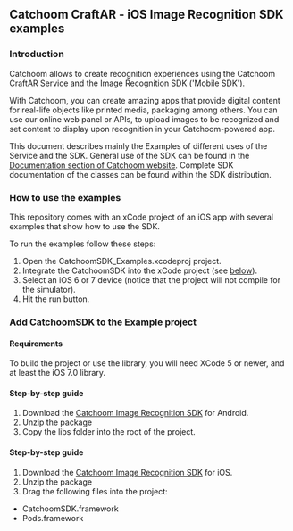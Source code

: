 ## Catchoom CraftAR - iOS Image Recognition SDK examples

### Introduction

Catchoom allows to create recognition experiences using the Catchoom CraftAR Service and the Image Recognition SDK ('Mobile SDK').

With Catchoom, you can create amazing apps that provide digital content
for real-life objects like printed media, packaging among others. You
can use our online web panel or APIs, to upload images to be recognized and set
content to display upon recognition in your Catchoom-powered app.

This document describes mainly the Examples of different uses of the Service and the SDK.
General use of the SDK can be found in the [Documentation section of Catchoom website](http://catchoom.com/documentation/sdk/ios-image-recognition-sdk/). Complete SDK documentation of the classes can be found within the SDK distribution.

### How to use the examples

This repository comes with an xCode project of an iOS app with several
examples that show how to use the SDK.

To run the examples follow these steps:
 1.  Open the CatchoomSDK_Examples.xcodeproj project.
 2.  Integrate the CatchoomSDK into the xCode project (see [below](#step-by-step-guide)).
 3.  Select an iOS 6 or 7 device (notice that the project will not
     compile for the simulator).
 4.  Hit the run button.

### Add CatchoomSDK to the Example project

#### Requirements

To build the project or use the library, you will need XCode 5 or newer,
and at least the iOS 7.0 library.

#### Step-by-step guide
1.  Download the [Catchoom Image Recognition SDK](http://catchoom.com/documentation/sdk/android-image-recognition-sdk/) for Android.
2.  Unzip the package
3.  Copy the libs folder into the root of the project.

#### Step-by-step guide
1.  Download the [Catchoom Image Recognition SDK](http://catchoom.com/documentation/sdk/ios-image-recognition-sdk/) for iOS.
2.  Unzip the package
3.  Drag the following files into the project:
 * CatchoomSDK.framework
 * Pods.framework